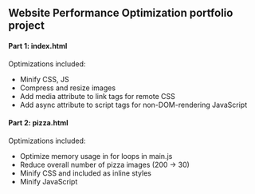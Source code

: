 ## Website Performance Optimization portfolio project

#### Part 1: index.html

Optimizations included:

* Minify CSS, JS
* Compress and resize images
* Add media attribute to link tags for remote CSS
* Add async attribute to script tags for non-DOM-rendering JavaScript


#### Part 2: pizza.html

Optimizations included:

* Optimize memory usage in for loops in main.js
* Reduce overall number of pizza images (200 -> 30)
* Minify CSS and included as inline styles
* Minify JavaScript

